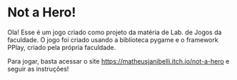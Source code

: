 # Not a Hero!

Ola! Esse é um jogo criado como projeto da matéria de Lab. de Jogos da faculdade.
O jogo foi criado usando a biblioteca pygame e o framework PPlay, criado pela própria faculdade.

Para jogar, basta acessar o site https://matheusjanibelli.itch.io/not-a-hero e seguir as instruções!
